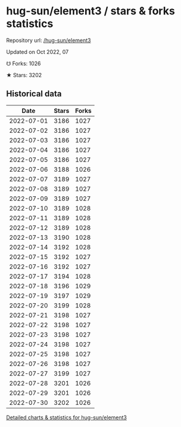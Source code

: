 # hug-sun/element3 / stars & forks statistics

Repository url: [/hug-sun/element3](https://github.com/hug-sun/element3)

Updated on Oct 2022, 07

☋ Forks: 1026

★ Stars: 3202

## Historical data
| Date | Stars | Forks |
|------|-------|-------|
| 2022-07-01 | 3186 | 1027 | 
| 2022-07-02 | 3186 | 1027 | 
| 2022-07-03 | 3186 | 1027 | 
| 2022-07-04 | 3186 | 1027 | 
| 2022-07-05 | 3186 | 1027 | 
| 2022-07-06 | 3188 | 1026 | 
| 2022-07-07 | 3189 | 1027 | 
| 2022-07-08 | 3189 | 1027 | 
| 2022-07-09 | 3189 | 1027 | 
| 2022-07-10 | 3189 | 1028 | 
| 2022-07-11 | 3189 | 1028 | 
| 2022-07-12 | 3189 | 1028 | 
| 2022-07-13 | 3190 | 1028 | 
| 2022-07-14 | 3192 | 1028 | 
| 2022-07-15 | 3192 | 1027 | 
| 2022-07-16 | 3192 | 1027 | 
| 2022-07-17 | 3194 | 1028 | 
| 2022-07-18 | 3196 | 1029 | 
| 2022-07-19 | 3197 | 1029 | 
| 2022-07-20 | 3199 | 1028 | 
| 2022-07-21 | 3198 | 1027 | 
| 2022-07-22 | 3198 | 1027 | 
| 2022-07-23 | 3198 | 1027 | 
| 2022-07-24 | 3198 | 1027 | 
| 2022-07-25 | 3198 | 1027 | 
| 2022-07-26 | 3198 | 1027 | 
| 2022-07-27 | 3199 | 1027 | 
| 2022-07-28 | 3201 | 1026 | 
| 2022-07-29 | 3201 | 1026 | 
| 2022-07-30 | 3202 | 1026 | 


[Detailed charts & statistics for hug-sun/element3](https://reviewgithub.com/rep/hug-sun/element3)
